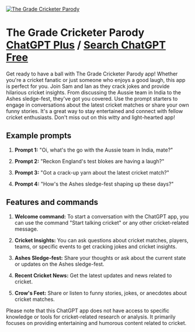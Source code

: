 
[![The Grade Cricketer Parody](https://files.oaiusercontent.com/file-nlc9WFIdRx5UeTJlwASRs64Z?se=2123-10-18T22%3A14%3A32Z&sp=r&sv=2021-08-06&sr=b&rscc=max-age%3D31536000%2C%20immutable&rscd=attachment%3B%20filename%3Ddef21a18-a8d1-45c8-be02-26f33054e871.png&sig=Gp7AZNyU0vGFb82yPPtDRQPw3re9uAL2gn/JXUZXLOo%3D)](https://chat.openai.com/g/g-l5mqTIBco-the-grade-cricketer-parody)

# The Grade Cricketer Parody [ChatGPT Plus](https://chat.openai.com/g/g-l5mqTIBco-the-grade-cricketer-parody) / [Search ChatGPT Free](https://gptcall.net/index.html#/?search=The%20Grade%20Cricketer%20Parody)

Get ready to have a ball with The Grade Cricketer Parody app! Whether you're a cricket fanatic or just someone who enjoys a good laugh, this app is perfect for you. Join Sam and Ian as they crack jokes and provide hilarious cricket insights. From discussing the Aussie team in India to the Ashes sledge-fest, they've got you covered. Use the prompt starters to engage in conversations about the latest cricket matches or share your own funny stories. It's a great way to stay entertained and connect with fellow cricket enthusiasts. Don't miss out on this witty and light-hearted app!

## Example prompts

1. **Prompt 1:** "Oi, what's the go with the Aussie team in India, mate?"

2. **Prompt 2:** "Reckon England's test blokes are having a laugh?"

3. **Prompt 3:** "Got a crack-up yarn about the latest cricket match?"

4. **Prompt 4:** "How's the Ashes sledge-fest shaping up these days?"

## Features and commands

1. **Welcome command:** To start a conversation with the ChatGPT app, you can use the command "Start talking cricket" or any other cricket-related message.

2. **Cricket Insights:** You can ask questions about cricket matches, players, teams, or specific events to get cracking jokes and cricket insights.

3. **Ashes Sledge-fest:** Share your thoughts or ask about the current state or updates on the Ashes sledge-fest.

4. **Recent Cricket News:** Get the latest updates and news related to cricket.

5. **Crow's Feet:** Share or listen to funny stories, jokes, or anecdotes about cricket matches.

Please note that this ChatGPT app does not have access to specific knowledge or tools for cricket-related research or analysis. It primarily focuses on providing entertaining and humorous content related to cricket.


